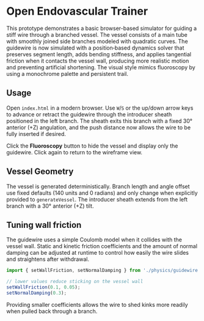 # Open Endovascular Trainer

This prototype demonstrates a basic browser-based simulator for guiding a stiff wire through a branched vessel. The vessel consists of a main tube with smoothly joined side branches modeled with quadratic curves. The guidewire is now simulated with a position‑based dynamics solver that preserves segment length, adds bending stiffness, and applies tangential friction when it contacts the vessel wall, producing more realistic motion and preventing artificial shortening. The visual style mimics fluoroscopy by using a monochrome palette and persistent trail.

## Usage

Open `index.html` in a modern browser. Use `W`/`S` or the up/down arrow keys to advance or retract the guidewire through the introducer sheath positioned in the left branch. The sheath exits this branch with a fixed 30° anterior (+Z) angulation, and the push distance now allows the wire to be fully inserted if desired.

Click the **Fluoroscopy** button to hide the vessel and display only the guidewire. Click again to return to the wireframe view.

## Vessel Geometry

The vessel is generated deterministically. Branch length and angle offset use fixed defaults (140 units and 0 radians) and only change when explicitly provided to `generateVessel`. The introducer sheath extends from the left branch with a 30° anterior (+Z) tilt.

## Tuning wall friction

The guidewire uses a simple Coulomb model when it collides with the vessel wall. Static and kinetic friction coefficients and the amount of normal damping can be adjusted at runtime to control how easily the wire slides and straightens after withdrawal.

```js
import { setWallFriction, setNormalDamping } from './physics/guidewire.js';

// lower values reduce sticking on the vessel wall
setWallFriction(0.1, 0.05);
setNormalDamping(0.3);
```

Providing smaller coefficients allows the wire to shed kinks more readily when pulled back through a branch.
